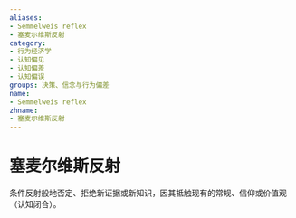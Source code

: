 ```yaml
---
aliases:
- Semmelweis reflex
- 塞麦尔维斯反射
category:
- 行为经济学
- 认知偏见
- 认知偏差
- 认知偏误
groups: 决策、信念与行为偏差
name:
- Semmelweis reflex
zhname:
- 塞麦尔维斯反射
---
```


# 塞麦尔维斯反射

条件反射般地否定、拒绝新证据或新知识，因其抵触现有的常规、信仰或价值观（认知闭合）。
